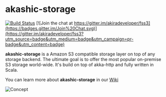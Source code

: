 # akashic-storage

[![Build Status](https://travis-ci.org/akiradeveloper/akashic-storage.svg)](https://travis-ci.org/akiradeveloper/akashic-storage)
[![Join the chat at https://gitter.im/akiradeveloper/fss3](https://badges.gitter.im/Join%20Chat.svg)](https://gitter.im/akiradeveloper/fss3?utm_source=badge&utm_medium=badge&utm_campaign=pr-badge&utm_content=badge)

**akashic-storage** is a Amazon S3 compatible storage layer on top of any storage backend. The ultimate goal is to offer the most popular on-premise S3 storage world-wide. It's build on top of akka-http and fully written in Scala.

You can learn more about **akashic-storage** in our [Wiki](https://github.com/akiradeveloper/akashic-storage/wiki)

![Concept](https://rawgit.com/akiradeveloper/akashic-storage/develop/resources/concept.svg)

